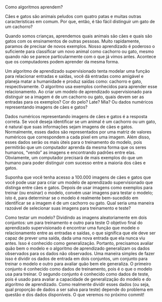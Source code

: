 Como algoritmos aprendem?

Cães e gatos são animais peludos com quatro patas e muitas outras características em comum. Por que, então, é tão fácil distinguir um gato de um cachorro?

Quando somos crianças, aprendemos quais animais são cães e quais são gatos com os ensinamentos de outras pessoas. Muito rapidamente, paramos de precisar de novos exemplos. Nosso aprendizado é poderoso o suficiente para classificar um novo animal como cachorro ou gato, mesmo quando não se parece particularmente com o que já vimos antes. Acontece que os computadores podem aprender da mesma forma.

Um algoritmo de aprendizado supervisionado tenta modelar uma função para relacionar entradas e saídas, você dá entradas como amigável e planeja matar a humanidade e produz saídas como: cachorro e gato, respectivamente. O algoritmo usa exemplos conhecidos para aprender esse relacionamento. Ao criar um modelo de aprendizado supervisionado para distinguir se a imagem é de um cachorro ou gato, quais devem ser as entradas para os exemplos? Cor do pelo? Late? Mia? Ou dados numéricos representando imagens de cães e gatos?

Dados numéricos representando imagens de cães e gatos é a resposta correta. Se você deseja identificar se um animal é um cachorro ou um gato, é natural que suas informações sejam imagens de cães e gatos. Normalmente, esses dados são representados por uma matriz de valores numéricos que correspondem a cada pixel em uma imagem. Além disso, esses dados serão os mais úteis para o treinamento do modelo, pois permitirão que um computador aprenda da mesma forma que os seres humanos, “vendo” as imagens e encontrando padrões entre elas. Obviamente, um computador precisará de mais exemplos do que um humano para poder distinguir com sucesso entre a maioria dos cães e gatos.

Suponha que você tenha acesso a 100.000 imagens de cães e gatos que você pode usar para criar um modelo de aprendizado supervisionado que distinga entre cães e gatos. Depois de usar imagens como exemplos para treinar (ou ensinar) o modelo, convém usar imagens para testar o modelo; isto é, para determinar se o modelo é realmente bem-sucedido em identificar se a imagem é de um cachorro ou gato. Qual seria uma maneira razoável de selecionar suas imagens para treinamento e teste?

Como testar um modelo?
Dividindo as imagens aleatoriamente em dois conjuntos: um para treinamento e outro para teste O objetivo final do aprendizado supervisionado é encontrar uma função que modele o relacionamento entre as entradas e saídas, o que significa que ele deve ser capaz de prever uma saída, dada uma nova entrada que ela nunca viu antes. Isso é conhecido como generalização. Portanto, precisamos avaliar quão bem o modelo e o algoritmo de aprendizado generalizam os dados observados para os dados não observados. Uma maneira simples de fazer isso é dividir os dados de entrada em dois conjuntos, um conjunto para treinar o modelo e outro para avaliar quão bem ele generaliza. O primeiro conjunto é conhecido como dados de treinamento, pois é o que o modelo usa para treinar. O segundo conjunto é conhecido como dados de teste, pois é usado para avaliar a capacidade de generalização do modelo e do algoritmo de aprendizado. Como realmente dividir esses dados (ou seja, qual proporção de dados a ser salva para teste) depende do problema em questão e dos dados disponíveis. O que veremos no próximo commit!
